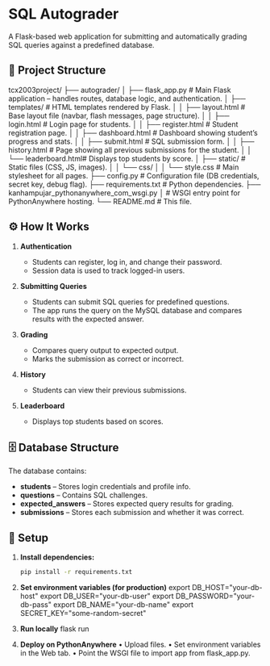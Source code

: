 # SQL Autograder

A Flask-based web application for submitting and automatically grading SQL queries against a predefined database.

## 📂 Project Structure

tcx2003project/
├── autograder/
│   ├── flask_app.py        # Main Flask application – handles routes, database logic, and authentication.
│   ├── templates/          # HTML templates rendered by Flask.
│   │   ├── layout.html     # Base layout file (navbar, flash messages, page structure).
│   │   ├── login.html      # Login page for students.
│   │   ├── register.html   # Student registration page.
│   │   ├── dashboard.html  # Dashboard showing student’s progress and stats.
│   │   ├── submit.html     # SQL submission form.
│   │   ├── history.html    # Page showing all previous submissions for the student.
│   │   └── leaderboard.html# Displays top students by score.
│   ├── static/             # Static files (CSS, JS, images).
│   │   └── css/
│   │       └── style.css   # Main stylesheet for all pages.
├── config.py               # Configuration file (DB credentials, secret key, debug flag).
├── requirements.txt        # Python dependencies.
├── kanhampujar_pythonanywhere_com_wsgi.py
│                           # WSGI entry point for PythonAnywhere hosting.
└── README.md               # This file.

## ⚙️ How It Works

1. **Authentication**
   - Students can register, log in, and change their password.
   - Session data is used to track logged-in users.

2. **Submitting Queries**
   - Students can submit SQL queries for predefined questions.
   - The app runs the query on the MySQL database and compares results with the expected answer.

3. **Grading**
   - Compares query output to expected output.
   - Marks the submission as correct or incorrect.

4. **History**
   - Students can view their previous submissions.

5. **Leaderboard**
   - Displays top students based on scores.

## 🗄 Database Structure

The database contains:

- **students** – Stores login credentials and profile info.
- **questions** – Contains SQL challenges.
- **expected_answers** – Stores expected query results for grading.
- **submissions** – Stores each submission and whether it was correct.

## 🚀 Setup

1. **Install dependencies:**
   ```bash
   pip install -r requirements.txt
   
2. **Set environment variables (for production)**
  export DB_HOST="your-db-host"
  export DB_USER="your-db-user"
  export DB_PASSWORD="your-db-pass"
  export DB_NAME="your-db-name"
  export SECRET_KEY="some-random-secret"

3. **Run locally**
   flask run

4. **Deploy on PythonAnywhere**
  •	Upload files.
	•	Set environment variables in the Web tab.
	•	Point the WSGI file to import app from flask_app.py.

